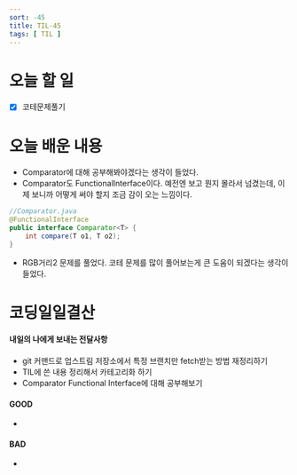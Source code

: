 ```yaml
---
sort: -45
title: TIL-45
tags: [ TIL ]
---
```


# 오늘 할 일

- [x] 코테문제풀기

# 오늘 배운 내용  

* Comparator에 대해 공부해봐야겠다는 생각이 들었다.
* Comparator도 FunctionalInterface이다. 예전엔 보고 뭔지 몰라서 넘겼는데, 이제 보니까 어떻게 써야 할지 조금 감이 오는 느낌이다.

```java
//Comparator.java
@FunctionalInterface
public interface Comparator<T> {
    int compare(T o1, T o2);
}
```

* RGB거리2 문제를 풀었다. 코테 문제를 많이 풀어보는게 큰 도움이 되겠다는 생각이 들었다.



# 코딩일일결산

#### 내일의 나에게 보내는 전달사항

* git 커맨드로 업스트림 저장소에서 특정 브랜치만 fetch받는 방법 재정리하기
* TIL에 쓴 내용 정리해서 카테고리화 하기
* Comparator Functional Interface에 대해 공부해보기

#### GOOD

* 

#### BAD

* 

